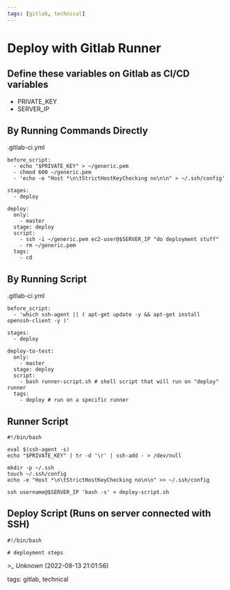 ```yaml
---
tags: [gitlab, technical]
---
```


# Deploy with Gitlab Runner

## Define these variables on Gitlab as CI/CD variables

- PRIVATE_KEY
- SERVER_IP

## By Running Commands Directly

.gitlab-ci.yml

```  
before_script:  
  - echo "$PRIVATE_KEY" > ~/generic.pem  
  - chmod 600 ~/generic.pem  
  - 'echo -e "Host *\n\tStrictHostKeyChecking no\n\n" > ~/.ssh/config'

stages:  
  - deploy

deploy:  
  only:  
    - master  
  stage: deploy  
  script:  
    - ssh -i ~/generic.pem ec2-user@$SERVER_IP "do deployment stuff"  
    - rm ~/generic.pem  
  tags:  
    - cd  
```

## By Running Script

.gitlab-ci.yml

```  
before_script:  
  - 'which ssh-agent || ( apt-get update -y && apt-get install openssh-client -y )'

stages:  
  - deploy

deploy-to-test:  
  only:  
    - master  
  stage: deploy  
  script:  
    - bash runner-script.sh # shell script that will run on "deploy" runner  
  tags:  
    - deploy # run on a specific runner  
```

## Runner Script

```
#!/bin/bash

eval $(ssh-agent -s)  
echo "$PRIVATE_KEY" | tr -d '\r' | ssh-add - > /dev/null

mkdir -p ~/.ssh  
touch ~/.ssh/config  
echo -e "Host *\n\tStrictHostKeyChecking no\n\n" >> ~/.ssh/config

ssh username@$SERVER_IP 'bash -s' < deploy-script.sh  
```

## Deploy Script (Runs on server connected with SSH)

```
#!/bin/bash

# deployment steps  
```

*>_ Unknown* (2022-08-13 21:01:56)

tags: gitlab, technical

